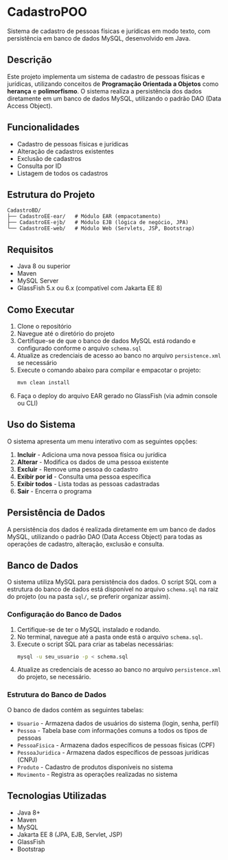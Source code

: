 # CadastroPOO

Sistema de cadastro de pessoas físicas e jurídicas em modo texto, com persistência em banco de dados MySQL, desenvolvido em Java.

## Descrição

Este projeto implementa um sistema de cadastro de pessoas físicas e jurídicas, utilizando conceitos de **Programação Orientada a Objetos** como **herança** e **polimorfismo**. O sistema realiza a persistência dos dados diretamente em um banco de dados MySQL, utilizando o padrão DAO (Data Access Object).

## Funcionalidades

- Cadastro de pessoas físicas e jurídicas
- Alteração de cadastros existentes
- Exclusão de cadastros
- Consulta por ID
- Listagem de todos os cadastros

## Estrutura do Projeto

```
CadastroBD/
├── CadastroEE-ear/   # Módulo EAR (empacotamento)
├── CadastroEE-ejb/   # Módulo EJB (lógica de negócio, JPA)
└── CadastroEE-web/   # Módulo Web (Servlets, JSP, Bootstrap)
```

## Requisitos

- Java 8 ou superior
- Maven
- MySQL Server
- GlassFish 5.x ou 6.x (compatível com Jakarta EE 8)

## Como Executar

1. Clone o repositório
2. Navegue até o diretório do projeto
3. Certifique-se de que o banco de dados MySQL está rodando e configurado conforme o arquivo `schema.sql`
4. Atualize as credenciais de acesso ao banco no arquivo `persistence.xml` se necessário
5. Execute o comando abaixo para compilar e empacotar o projeto:
   ```bash
   mvn clean install
   ```
6. Faça o deploy do arquivo EAR gerado no GlassFish (via admin console ou CLI)

## Uso do Sistema

O sistema apresenta um menu interativo com as seguintes opções:

1. **Incluir** - Adiciona uma nova pessoa física ou jurídica
2. **Alterar** - Modifica os dados de uma pessoa existente
3. **Excluir** - Remove uma pessoa do cadastro
4. **Exibir por id** - Consulta uma pessoa específica
5. **Exibir todos** - Lista todas as pessoas cadastradas
0. **Sair** - Encerra o programa

## Persistência de Dados

A persistência dos dados é realizada diretamente em um banco de dados MySQL, utilizando o padrão DAO (Data Access Object) para todas as operações de cadastro, alteração, exclusão e consulta.

## Banco de Dados

O sistema utiliza MySQL para persistência dos dados. O script SQL com a estrutura do banco de dados está disponível no arquivo `schema.sql` na raiz do projeto (ou na pasta `sql/`, se preferir organizar assim).

### Configuração do Banco de Dados

1. Certifique-se de ter o MySQL instalado e rodando.
2. No terminal, navegue até a pasta onde está o arquivo `schema.sql`.
3. Execute o script SQL para criar as tabelas necessárias:
   ```bash
   mysql -u seu_usuario -p < schema.sql
   ```
4. Atualize as credenciais de acesso ao banco no arquivo `persistence.xml` do projeto, se necessário.

### Estrutura do Banco de Dados

O banco de dados contém as seguintes tabelas:
- `Usuario` - Armazena dados de usuários do sistema (login, senha, perfil)
- `Pessoa` - Tabela base com informações comuns a todos os tipos de pessoas
- `PessoaFisica` - Armazena dados específicos de pessoas físicas (CPF)
- `PessoaJuridica` - Armazena dados específicos de pessoas jurídicas (CNPJ)
- `Produto` - Cadastro de produtos disponíveis no sistema
- `Movimento` - Registra as operações realizadas no sistema

## Tecnologias Utilizadas

- Java 8+
- Maven
- MySQL
- Jakarta EE 8 (JPA, EJB, Servlet, JSP)
- GlassFish
- Bootstrap
